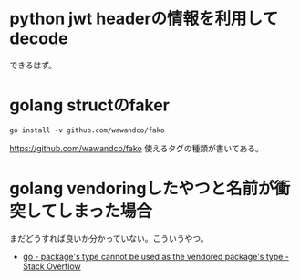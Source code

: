 # python jwt headerの情報を利用してdecode

できるはず。

# golang structのfaker

```
go install -v github.com/wawandco/fako
```

https://github.com/wawandco/fako 使えるタグの種類が書いてある。

# golang vendoringしたやつと名前が衝突してしまった場合

まだどうすれば良いか分かっていない。こういうやつ。

- [go - package's type cannot be used as the vendored package's type - Stack Overflow](http://stackoverflow.com/questions/38091816/packages-type-cannot-be-used-as-the-vendored-packages-type)
